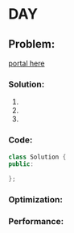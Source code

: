 # DAY 
## Problem: 

[portal here]()

###  Solution:

1. 
2. 
3. 

### Code:
```c++
class Solution {
public:

};
```

### Optimization:

### Performance: